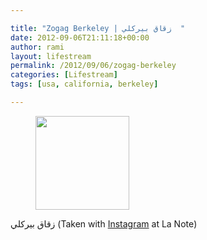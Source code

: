 ```yaml
---

title: "Zogag Berkeley | زقاق بيركلي  "
date: 2012-09-06T21:11:18+00:00
author: rami
layout: lifestream 
permalink: /2012/09/06/zogag-berkeley
categories: [Lifestream]
tags: [usa, california, berkeley]

---
```


<div id='gallery-64' class='gallery galleryid-1844 gallery-columns-3 gallery-size-thumbnail'>
  <figure class='gallery-item'> 
  
  <div class='gallery-icon landscape'>
    <a href='http://139.59.20.41/2012/09/06/taken-with-instagram-at-la-note/attachment/1845/'><img width="150" height="150" src="http://139.59.20.41/wp-content/uploads/2012/09/tumblr_m9y5iuIxYO1qb4qlko1_1280-150x150.jpg" class="attachment-thumbnail size-thumbnail" alt="" srcset="http://139.59.20.41/wp-content/uploads/2012/09/tumblr_m9y5iuIxYO1qb4qlko1_1280-150x150.jpg 150w, http://139.59.20.41/wp-content/uploads/2012/09/tumblr_m9y5iuIxYO1qb4qlko1_1280-300x300.jpg 300w, http://139.59.20.41/wp-content/uploads/2012/09/tumblr_m9y5iuIxYO1qb4qlko1_1280-100x100.jpg 100w, http://139.59.20.41/wp-content/uploads/2012/09/tumblr_m9y5iuIxYO1qb4qlko1_1280.jpg 612w" sizes="100vw" /></a>
  </div></figure>
</div>

زقاق بيركلي (Taken with [Instagram](http://instagram.com) at La Note)
